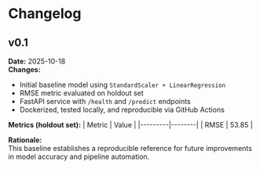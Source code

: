 # Changelog

## v0.1
**Date:** 2025-10-18  
**Changes:**
- Initial baseline model using `StandardScaler + LinearRegression`
- RMSE metric evaluated on holdout set
- FastAPI service with `/health` and `/predict` endpoints
- Dockerized, tested locally, and reproducible via GitHub Actions

**Metrics (holdout set):**
| Metric | Value |
|---------|--------|
| RMSE | 53.85 | 

**Rationale:**  
This baseline establishes a reproducible reference for future improvements in model accuracy and pipeline automation.
